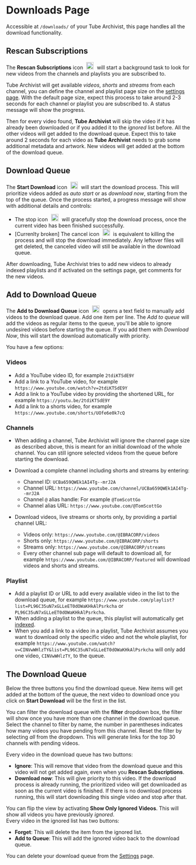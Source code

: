 # Downloads Page
Accessible at `/downloads/` of your Tube Archivist, this page handles all the download functionality.


## Rescan Subscriptions
The **Rescan Subscriptions** icon <img src="/assets/icon-rescan.png?raw=true" alt="rescan icon" width="20px" style="margin:0 5px;"> will start a background task to look for new videos from the channels and playlists you are subscribed to.  

Tube Archivist will get available *videos*, *shorts* and *streams* from each channel, you can define the channel and playlist page size on the [settings page](settings.md#subscriptions). With the default page size, expect this process to take around 2-3 seconds for each channel or playlist you are subscribed to. A status message will show the progress.

Then for every video found, **Tube Archivist** will skip the video if it has already been downloaded or if you added it to the *ignored* list before. All the other videos will get added to the download queue. Expect this to take around 2 seconds for each video as **Tube Archivist** needs to grab some additional metadata and artwork. New videos will get added at the bottom of the download queue.

## Download Queue
The **Start Download** icon <img src="/assets/icon-download.png?raw=true" alt="download icon" width="20px" style="margin:0 5px;"> will start the download process. This will prioritize videos added as *auto start* or as *download now*, starting from the top of the queue. Once the process started, a progress message will show with additional details and controls: 

- The stop icon <img src="/assets/icon-stop.png?raw=true" alt="stop icon" width="20px" style="margin:0 5px;"> will gracefully stop the download process, once the current video has been finished successfully.
- [Currenlty broken] The cancel icon <img src="/assets/icon-close-red.png?raw=true" alt="close icon" width="20px" style="margin:0 5px;"> is equivalent to killing the process and will stop the download immediately. Any leftover files will get deleted, the canceled video will still be available in the download queue.

After downloading, Tube Archivist tries to add new videos to already indexed playlists and if activated on the settings page, get comments for the new videos.

## Add to Download Queue
The **Add to Download Queue** icon <img src="/assets/icon-add.png?raw=true" alt="add icon" width="20px" style="margin:0 5px;"> opens a text field to manually add videos to the download queue. Add one item per line. The *Add to queue* will add the videos as regular items to the queue, you'll be able to ignore undesired videos before starting the queue. If you add them with *Download Now*, this will start the download automatically with priority. 

You have a few options:

### Videos
- Add a YouTube video ID, for example `2tdiKTSdE9Y`
- Add a link to a YouTube video, for example `https://www.youtube.com/watch?v=2tdiKTSdE9Y`
- Add a link to a YouTube video by providing the shortened URL, for example `https://youtu.be/2tdiKTSdE9Y`
- Add a link to a shorts video, for example `https://www.youtube.com/shorts/UOfe6e0k7cQ`

### Channels
- When adding a channel, Tube Archivist will ignore the channel page size as described above, this is meant for an initial download of the whole channel. You can still ignore selected videos from the queue before starting the download.

- Download a complete channel including shorts and streams by entering:
    - Channel ID: `UCBa659QWEk1AI4Tg--mrJ2A`
    - Channel URL: `https://www.youtube.com/channel/UCBa659QWEk1AI4Tg--mrJ2A`
    - Channel `@` alias handle: For example `@TomScottGo`
    - Channel alias URL: `https://www.youtube.com/@TomScottGo`

- Download videos, live streams or shorts only, by providing a partial channel URL:  
    - Videos only: `https://www.youtube.com/@IBRACORP/videos`
    - Shorts only: `https://www.youtube.com/@IBRACORP/shorts`
    - Streams only: `https://www.youtube.com/@IBRACORP/streams`
    - Every other channel sub page will default to download all, for example `https://www.youtube.com/@IBRACORP/featured` will download videos and shorts and streams.

### Playlist
- Add a playlist ID or URL to add every available video in the list to the download queue, for example `https://www.youtube.com/playlist?list=PL96C35uN7xGLLeET0dOWaKHkAlPsrkcha` or `PL96C35uN7xGLLeET0dOWaKHkAlPsrkcha`.
- When adding a playlist to the queue, this playlist will automatically get [indexed](playlists.md#playlist-detail).
- When you add a link to a video in a playlist, Tube Archivist assumes you want to download only the specific video and not the whole playlist, for example `https://www.youtube.com/watch?v=CINVwWHlzTY&list=PL96C35uN7xGLLeET0dOWaKHkAlPsrkcha` will only add one video, `CINVwWHlzTY`, to the queue.

## The Download Queue
Below the three buttons you find the download queue. New items will get added at the bottom of the queue, the next video to download once you click on **Start Download** will be the first in the list.

You can filter the download queue with the **filter** dropdown box, the filter will show once you have more than one channel in the download queue. Select the channel to filter by name, the number in parentheses indicates how many videos you have pending from this channel. Reset the filter by selecting *all* from the dropdown. This will generate links for the top 30 channels with pending videos.

Every video in the download queue has two buttons:

- **Ignore**: This will remove that video from the download queue and this video will not get added again, even when you **Rescan Subscriptions**.
- **Download now**: This will give priority to this video. If the download process is already running, the prioritized video will get downloaded as soon as the current video is finished. If there is no download process running, this will start downloading this single video and stop after that.  

You can flip the view by activating **Show Only Ignored Videos**. This will show all videos you have previously *ignored*.  
Every video in the ignored list has two buttons:

- **Forget**: This will delete the item from the ignored list.
- **Add to Queue**: This will add the ignored video back to the download queue.  

You can delete your download queue from the [Settings](settings.md#actions) page.
